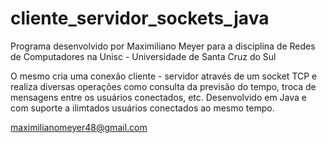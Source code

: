 # cliente_servidor_sockets_java

Programa desenvolvido por Maximiliano Meyer para a disciplina de Redes de Computadores na Unisc - Universidade de Santa Cruz do Sul

O mesmo cria uma conexão cliente - servidor através de um socket TCP e realiza diversas operações como consulta da previsão do tempo, troca de mensagens entre os usuários conectados, etc.
Desenvolvido em Java e com suporte a ilimtados usuários conectados ao mesmo tempo. 

maximilianomeyer48@gmail.com
